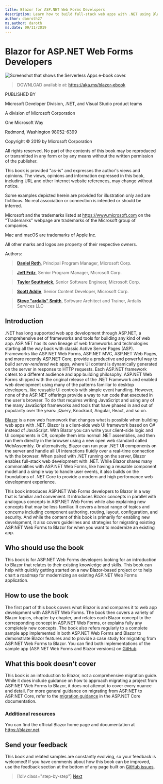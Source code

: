 ```yaml
---
title: Blazor for ASP.NET Web Forms Developers
description: Learn how to build full-stack web apps with .NET using Blazor and .NET Core in a simple and familiar way.
author: danroth27
ms.author: daroth
ms.date: 09/11/2019
---
```

# Blazor for ASP.NET Web Forms Developers

![Screenshot that shows the Serverless Apps e-book cover.](./media/index/blazor-for-web-forms-developers-cover.png)

> DOWNLOAD available at: <https://aka.ms/blazor-ebook>

PUBLISHED BY

Microsoft Developer Division, .NET, and Visual Studio product teams

A division of Microsoft Corporation

One Microsoft Way

Redmond, Washington 98052-6399

Copyright © 2019 by Microsoft Corporation

All rights reserved. No part of the contents of this book may be reproduced or transmitted in any form or by any means without the written permission of the publisher.

This book is provided "as-is" and expresses the author's views and opinions. The views, opinions and information expressed in this book, including URL and other Internet website references, may change without notice.

Some examples depicted herein are provided for illustration only and are fictitious. No real association or connection is intended or should be inferred.

Microsoft and the trademarks listed at <https://www.microsoft.com> on the "Trademarks" webpage are trademarks of the Microsoft group of companies.

Mac and macOS are trademarks of Apple Inc.

All other marks and logos are property of their respective owners.

Authors:

> **[Daniel Roth](https://github.com/danroth27)**, Principal Program Manager, Microsoft Corp.

> **[Jeff Fritz](https://github.com/csharpfritz)**, Senior Program Manager, Microsoft Corp.

> **[Taylor Southwick](https://github.com/twsouthwick)**, Senior Software Engineer, Microsoft Corp.

> **[Scott Addie](https://github.com/scottaddie)**, Senior Content Developer, Microsoft Corp.

> **[Steve "ardalis" Smith](https://ardalis.com)**, Software Architect and Trainer, Ardalis Services LLC

## Introduction

.NET has long supported web app development through ASP.NET, a comprehensive set of frameworks and tools for building any kind of web app. ASP.NET has its own lineage of web frameworks and technologies starting all the way back with classic Active Server Pages (ASP). Frameworks like ASP.NET Web Forms, ASP.NET MVC, ASP.NET Web Pages, and more recently ASP.NET Core, provide a productive and powerful way to build *server-rendered* web apps, where UI content is dynamically generated on the server in response to HTTP requests. Each ASP.NET framework caters to a different audience and app building philosophy. ASP.NET Web Forms shipped with the original release of the .NET Framework and enabled web development using many of the patterns familiar to desktop developers, like reusable UI controls with simple event handling. However, none of the ASP.NET offerings provide a way to run code that executed in the user's browser. To do that requires writing JavaScript and using any of the many JavaScript frameworks and tools that have phased in and out of popularity over the years: jQuery, Knockout, Angular, React, and so on.

[Blazor](https://blazor.net) is a new web framework that changes what is possible when building web apps with .NET. Blazor is a client-side web UI framework based on C# instead of JavaScript. With Blazor you can write your client-side logic and UI components in C#, compile them into normal .NET assemblies, and then run them directly in the browser using a new open web standard called WebAssembly. Or alternatively, Blazor can run your .NET UI components on the server and handle all UI interactions fluidly over a real-time connection with the browser. When paired with .NET running on the server, Blazor enables full-stack web development with .NET. While Blazor shares many commonalities with ASP.NET Web Forms, like having a reusable component model and a simple way to handle user events, it also builds on the foundations of .NET Core to provide a modern and high performance web development experience.

This book introduces ASP.NET Web Forms developers to Blazor in a way that is familiar and convenient. It introduces Blazor concepts in parallel with analogous concepts in ASP.NET Web Forms while also explaining new concepts that may be less familiar. It covers a broad range of topics and concerns including component authoring, routing, layout, configuration, and security. And while the content of this book is primarily for enabling new development, it also covers guidelines and strategies for migrating existing ASP.NET Web Forms to Blazor for when you want to modernize an existing app.

## Who should use the book

This book is for ASP.NET Web Forms developers looking for an introduction to Blazor that relates to their existing knowledge and skills. This book can help with quickly getting started on a new Blazor-based project or to help chart a roadmap for modernizing an existing ASP.NET Web Forms application.

## How to use the book

The first part of this book covers what Blazor is and compares it to web app development with ASP.NET Web Forms. The book then covers a variety of Blazor topics, chapter by chapter, and relates each Blazor concept to the corresponding concept in ASP.NET Web Forms, or explains fully any completely new concepts. The book also refers regularly to a complete sample app implemented in both ASP.NET Web Forms and Blazor to demonstrate Blazor features and to provide a case study for migrating from ASP.NET Web Forms to Blazor. You can find both implementations of the sample app (ASP.NET Web Forms and Blazor versions) on [GitHub](https://github.com/dotnet-architecture/eshoponblazor).

## What this book doesn't cover

This book is an introduction to Blazor, not a comprehensive migration guide. While it does include guidance on how to approach migrating a project from ASP.NET Web Forms to Blazor, it does not attempt to cover every nuance and detail. For more general guidance on migrating from ASP.NET to ASP.NET Core, refer to the [migration guidance](https://docs.microsoft.com/aspnet/core/migration/proper-to-2x/) in the ASP.NET Core documentation.

### Additional resources

You can find the official Blazor home page and documentation at <https://blazor.net>.

## Send your feedback

This book and related samples are constantly evolving, so your feedback is welcomed! If you have comments about how this book can be improved, use the feedback section at the bottom of any page built on [GitHub issues](https://github.com/dotnet/docs/issues).

>[!div class="step-by-step"]
>[Next](introduction.md)

